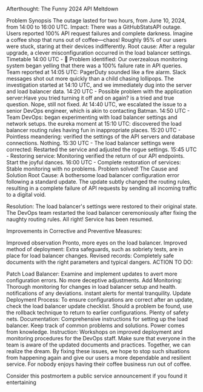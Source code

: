 Afterthought: The Funny 2024 API Meltdown

Problem Synopsis
The outage lasted for two hours, from June 10, 2024, from 14:00 to 16:00 UTC.
Impact: There was a GitHubStatsAPI outage. Users reported 100% API request failures and complete darkness. Imagine a coffee shop that runs out of coffee—chaos! Roughly 95% of our users were stuck, staring at their devices indifferently.
Root cause: After a regular upgrade, a clever misconfiguration occurred in the load balancer settings.
Timetable
14:00 UTC - 🚨 Problem identified: Our overzealous monitoring system began yelling that there was a 100% failure rate in API queries.
Team reported at 14:05 UTC: PagerDuty sounded like a fire alarm. Slack messages shot out more quickly than a child chasing lollipops.
The investigation started at 14:10 UTC, and we immediately dug into the server and load balancer data.
14:20 UTC - Possible problem with the application server:Have you tried turning it off and on again? is a tried and true question. Nope, still not fixed.
At 14:40 UTC, we escalated the issue to a senior DevOps engineer, which is akin to contacting Batman.
14:50 UTC - Team DevOps: began experimenting with load balancer settings and network setups.
the eureka moment at 15:10 UTC: discovered the load balancer routing rules having fun in inappropriate places.
15:20 UTC - Pointless meandering: verified the settings of the API servers and database connections. Nothing.
15:30 UTC - The load balancer settings were corrected: Restarted the service and adjusted the rogue settings.
15:45 UTC - Restoring service: Monitoring verified the return of our API endpoints. Start the joyful dances.
16:00 UTC - Complete restoration of services: Stable monitoring with no problems. Problem solved!
The Cause and Solution
Root Cause: A bothersome load balancer configuration error following a standard update. The update subtly changed the routing rules, resulting in a complete failure of API requests by sending all incoming traffic to a digital void.

Resolution: The load balancer's settings were restored to their original state. The DevOps team restarted the load balancer ceremoniously after fixing the naughty routing rules. All right! Service has been resumed.

Improvements in Corrective and Preventive Measures:

Improved observation Pronto, more eyes on the load balancer.
Improved method of deployment: Extra safeguards, such as sobriety tests, are in place for load balancer changes.
Revised records: Completely safe documents with the right parameters and typical dangers.
ACTION TO DO:

Patch Load Balancer: Examine and implement updates to avert more configuration errors. No more deceptive adjustments.
Add Monitoring: Thorough monitoring for changes in load balancer setup and health. notifications of any deviations. instant alerts for mental tranquility.
Update Deployment Process: To ensure configurations are correct after an update, check the load balancer update checklist.
Should a problem be found, use the rollback technique to return to earlier configurations. Plenty of safety nets.
Documentation: Comprehensive instructions for setting up the load balancer.
Keep track of common problems and solutions. Power comes from knowledge.
Instruction: Workshops on improved deployment and monitoring procedures for the DevOps staff.
Make sure that everyone in the team is aware of the updated documents and practices. Together, we can realize the dream.
By fixing these issues, we hope to stop such situations from happening again and give our users a more dependable and resilient service. For nobody enjoys having their coffee business run out of coffee.


Consider this postmortem a public service announcement if you found it entertaining

